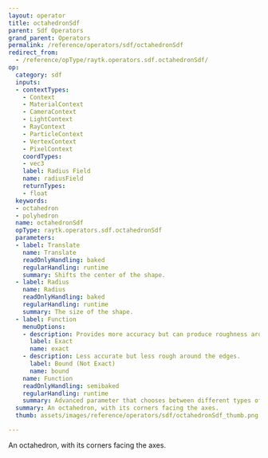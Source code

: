 ```yaml
---
layout: operator
title: octahedronSdf
parent: Sdf Operators
grand_parent: Operators
permalink: /reference/operators/sdf/octahedronSdf
redirect_from:
  - /reference/opType/raytk.operators.sdf.octahedronSdf/
op:
  category: sdf
  inputs:
  - contextTypes:
    - Context
    - MaterialContext
    - CameraContext
    - LightContext
    - RayContext
    - ParticleContext
    - VertexContext
    - PixelContext
    coordTypes:
    - vec3
    label: Radius Field
    name: radiusField
    returnTypes:
    - float
  keywords:
  - octahedron
  - polyhedron
  name: octahedronSdf
  opType: raytk.operators.sdf.octahedronSdf
  parameters:
  - label: Translate
    name: Translate
    readOnlyHandling: baked
    regularHandling: runtime
    summary: Shifts the center of the shape.
  - label: Radius
    name: Radius
    readOnlyHandling: baked
    regularHandling: runtime
    summary: The size of the shape.
  - label: Function
    menuOptions:
    - description: Provides more accuracy but can produce roughness around the edges.
      label: Exact
      name: exact
    - description: Less accurate but less rough around the edges.
      label: Bound (Not Exact)
      name: bound
    name: Function
    readOnlyHandling: semibaked
    regularHandling: runtime
    summary: Advanced parameter that chooses between different types of calculations.
  summary: An octahedron, with its corners facing the axes.
  thumb: assets/images/reference/operators/sdf/octahedronSdf_thumb.png

---
```



An octahedron, with its corners facing the axes.